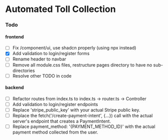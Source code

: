 # Automated Toll Collection

### Todo

#### frontend

- [ ] Fix /component/ui, use shadcn properly (using npx instead)
- [x] Add validation to login/register forms
- [ ] Rename header to navbar
- [ ] Remove all module.css files, restructure pages directory to have no sub-directories
- [ ] Resolve other TODO in code

#### backend

- [ ] Refactor routes from index.ts to index.ts -> router.ts -> Controller
- [ ] Add validation to login/register endpoints
- [ ] Replace 'stripe_public_key' with your actual Stripe public key.
- [ ] Replace the fetch('/create-payment-intent', {...}) call with the actual server's endpoint that creates a PaymentIntent.
- [ ] Replace payment_method: '{PAYMENT_METHOD_ID}' with the actual payment method collected from the user.
